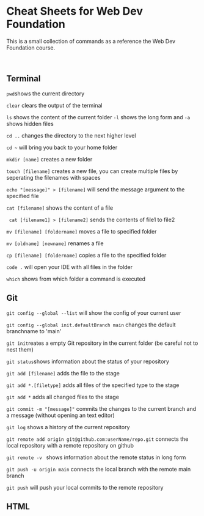 <!--
    TO DO
    -make it prettier
    -better formatting to incorporate flags and examples
    -put in examples
    -add workflows for git
    -add in page links
-->


<h1>Cheat Sheets for Web Dev Foundation</h1>
<p>This is a small collection of commands as a reference the Web Dev Foundation course.</p>
<br>
<article>
    <div>
        <h2>Terminal</h2>
        <p><code>pwd</code>shows the current directory</p>
        <p><code>clear</code> clears the output of the terminal</p>
        <p><code>ls</code> shows the content of the current folder <code>-l</code> shows the long form and
            <code>-a</code> shows hidden files
        </p>
        <p><code>cd ..</code> changes the directory to the next higher level</p>
        <p><code>cd ~</code> will bring you back to your home folder</p>
        <p><code>mkdir [name]</code> creates a new folder</p>
        <p><code>touch [filename]</code> creates a new file, you can create multiple files by seperating the filenames
            with spaces</p>
        <p><code>echo "[message]" > [filename]</code> will send the message argument to the specified file</p>
        <p><code>cat [filename]</code> shows the content of a file</p>
        <p><code> cat [filename1] > [filename2]</code> sends the contents of file1 to file2</p>
        <p><code>mv [filename] [foldername]</code> moves a file to specified folder</p>
        <p><code>mv [oldname] [newname]</code> renames a file</p>
        <p><code>cp [filename] [foldername]</code> copies a file to the specified folder</p>
        <p><code>code .</code> will open your IDE with all files in the folder</p>
        <p><code>which</code> shows from which folder a command is executed</p>
    </div>
    <div>
        <h2>Git</h2>
        <p><code>git config --global --list</code> will show the config of your current user</p>
        <p><code>git config --global init.defaultBranch main</code> changes the default branchname to 'main'</p>
        <p><code>git init</code>reates a empty Git repository in the current folder (be careful not to nest them)</p>
        <p><code>git status</code>shows information about the status of your repository</p>
        <p><code>git add [filename]</code> adds the file to the stage</p>
        <p><code>git add *.[filetype]</code> adds all files of the specified type to the stage</p>
        <p><code>git add *</code> adds all changed files to the stage</p>
        <p><code>git commit -m "[message]"</code> commits the changes to the current branch and a message (without
            opening an text editor)</p>
        <p><code>git log</code> shows a history of the current repository</p>
        <p><code>git remote add origin git@github.com:userName/repo.git</code> connects the local repository with a
            remote repository on github</p>
        <p><code>git remote -v </code> shows information about the remote status in long form</p>
        <p><code>git push -u origin main</code> connects the local branch with the remote main branch</p>
        <p><code>git push</code> will push your local commits to the remote repository</p>
    </div>
    <div>
        <h2>HTML</h2>
    </div>
</article>